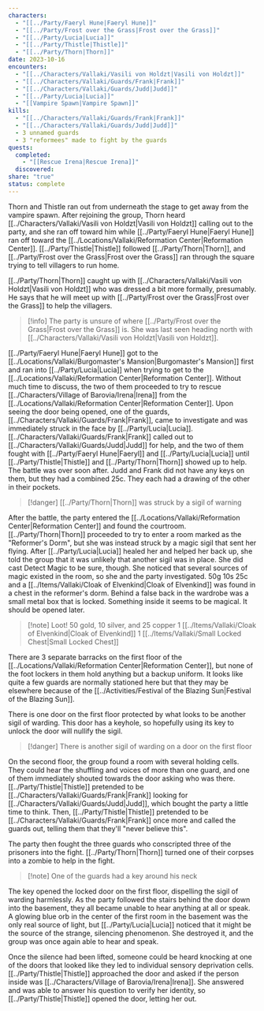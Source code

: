 ```yaml
---
characters:
  - "[[../Party/Faeryl Hune|Faeryl Hune]]"
  - "[[../Party/Frost over the Grass|Frost over the Grass]]"
  - "[[../Party/Lucia|Lucia]]"
  - "[[../Party/Thistle|Thistle]]"
  - "[[../Party/Thorn|Thorn]]"
date: 2023-10-16
encounters:
  - "[[../Characters/Vallaki/Vasili von Holdzt|Vasili von Holdzt]]"
  - "[[../Characters/Vallaki/Guards/Frank|Frank]]"
  - "[[../Characters/Vallaki/Guards/Judd|Judd]]"
  - "[[../Party/Lucia|Lucia]]"
  - "[[Vampire Spawn|Vampire Spawn]]"
kills:
  - "[[../Characters/Vallaki/Guards/Frank|Frank]]"
  - "[[../Characters/Vallaki/Guards/Judd|Judd]]"
  - 3 unnamed guards
  - 3 "reformees" made to fight by the guards
quests:
  completed:
    - "[[Rescue Irena|Rescue Irena]]"
  discovered: 
share: "true"
status: complete
---
```



Thorn and Thistle ran out from underneath the stage to get away from the vampire spawn. After rejoining the group, Thorn heard [[../Characters/Vallaki/Vasili von Holdzt|Vasili von Holdzt]] calling out to the party, and she ran off toward him while [[../Party/Faeryl Hune|Faeryl Hune]] ran off toward the [[../Locations/Vallaki/Reformation Center|Reformation Center]]. [[../Party/Thistle|Thistle]] followed [[../Party/Thorn|Thorn]], and [[../Party/Frost over the Grass|Frost over the Grass]] ran through the square trying to tell villagers to run home.

[[../Party/Thorn|Thorn]] caught up with [[../Characters/Vallaki/Vasili von Holdzt|Vasili von Holdzt]] who was dressed a bit more formally, presumably. He says that he will meet up with [[../Party/Frost over the Grass|Frost over the Grass]] to help the villagers.

>[!info] The party is unsure of where [[../Party/Frost over the Grass|Frost over the Grass]] is. She was last seen heading north with [[../Characters/Vallaki/Vasili von Holdzt|Vasili von Holdzt]].

[[../Party/Faeryl Hune|Faeryl Hune]] got to the [[../Locations/Vallaki/Burgomaster's Mansion|Burgomaster's Mansion]] first and ran into [[../Party/Lucia|Lucia]] when trying to get to the [[../Locations/Vallaki/Reformation Center|Reformation Center]]. Without much time to discuss, the two of them proceeded to try to rescue [[../Characters/Village of Barovia/Irena|Irena]] from the [[../Locations/Vallaki/Reformation Center|Reformation Center]]. Upon seeing the door being opened, one of the guards, [[../Characters/Vallaki/Guards/Frank|Frank]], came to investigate and was immediately struck in the face by [[../Party/Lucia|Lucia]]. [[../Characters/Vallaki/Guards/Frank|Frank]] called out to [[../Characters/Vallaki/Guards/Judd|Judd]] for help, and the two of them fought with [[../Party/Faeryl Hune|Faeryl]] and [[../Party/Lucia|Lucia]] until [[../Party/Thistle|Thistle]] and [[../Party/Thorn|Thorn]] showed up to help. The battle was over soon after. Judd and Frank did not have any keys on them, but they had a combined 25c. They each had a drawing of the other in their pockets.

>[!danger] [[../Party/Thorn|Thorn]] was struck by a sigil of warning

After the battle, the party entered the [[../Locations/Vallaki/Reformation Center|Reformation Center]] and found the courtroom. [[../Party/Thorn|Thorn]] proceeded to try to enter a room marked as the "Reformer's Dorm", but she was instead struck by a magic sigil that sent her flying. After [[../Party/Lucia|Lucia]] healed her and helped her back up, she told the group that it was unlikely that another sigil was in place. She did cast Detect Magic to be sure, though. She noticed that several sources of magic existed in the room, so she and the party investigated. 50g 10s 25c and a [[../Items/Vallaki/Cloak of Elvenkind|Cloak of Elvenkind]] was found in a chest in the reformer's dorm. Behind a false back in the wardrobe was a small metal box that is locked. Something inside it seems to be magical. It should be opened later.

>[!note] Loot!
>50 gold, 10 silver, and 25 copper
>1 [[../Items/Vallaki/Cloak of Elvenkind|Cloak of Elvenkind]]
>1 [[../Items/Vallaki/Small Locked Chest|Small Locked Chest]]


There are 3 separate barracks on the first floor of the [[../Locations/Vallaki/Reformation Center|Reformation Center]], but none of the foot lockers in them hold anything but a backup uniform. It looks like quite a few guards are normally stationed here but that they may be elsewhere because of the [[../Activities/Festival of the Blazing Sun|Festival of the Blazing Sun]].

There is one door on the first floor protected by what looks to be another sigil of warding. This door has a keyhole, so hopefully using its key to unlock the door will nullify the sigil.

> [!danger] There is another sigil of warding on a door on the first floor

On the second floor, the group found a room with several holding cells. They could hear the shuffling and voices of more than one guard, and one of them immediately shouted towards the door asking who was there. [[../Party/Thistle|Thistle]] pretended to be [[../Characters/Vallaki/Guards/Frank|Frank]] looking for [[../Characters/Vallaki/Guards/Judd|Judd]], which bought the party a little time to think. Then, [[../Party/Thistle|Thistle]] pretended to be [[../Characters/Vallaki/Guards/Frank|Frank]] once more and called the guards out, telling them that they'll "never believe this".

The party then fought the three guards who conscripted three of the prisoners into the fight. [[../Party/Thorn|Thorn]] turned one of their corpses into a zombie to help in the fight.

>[!note] One of the guards had a key around his neck

The key opened the locked door on the first floor, dispelling the sigil of warding harmlessly. As the party followed the stairs behind the door down into the basement, they all became unable to hear anything at all or speak. A glowing blue orb in the center of the first room in the basement was the only real source of light, but [[../Party/Lucia|Lucia]] noticed that it might be the source of the strange, silencing phenomenon. She destroyed it, and the group was once again able to hear and speak.

Once the silence had been lifted, someone could be heard knocking at one of the doors that looked like they led to individual sensory deprivation cells. [[../Party/Thistle|Thistle]] approached the door and asked if the person inside was [[../Characters/Village of Barovia/Irena|Irena]]. She answered and was able to answer his question to verify her identity, so [[../Party/Thistle|Thistle]] opened the door, letting her out.